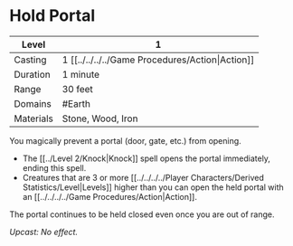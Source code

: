 # Hold Portal

| Level     | 1                                                  |
| --------- | -------------------------------------------------- |
| Casting   | 1 [[../../../../Game Procedures/Action\|Action]] |
| Duration  | 1 minute                                           |
| Range     | 30 feet                                            |
| Domains   | #Earth                                             |
| Materials | Stone, Wood, Iron                                  |

You magically prevent a portal (door, gate, etc.) from opening.  

- The [[../Level 2/Knock\|Knock]] spell opens the portal immediately, ending this spell. 
- Creatures that are 3 or more [[../../../../Player Characters/Derived Statistics/Level\|Levels]] higher than you can open the held portal with an [[../../../../Game Procedures/Action\|Action]].

The portal continues to be held closed even once you are out of range.

*Upcast: No effect.*